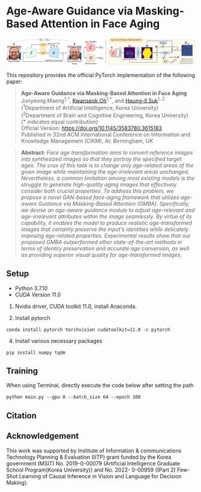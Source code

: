 # Age-Aware Guidance via Masking-Based Attention in Face Aging
![architecture](./framework.jpg)

This repository provides the official PyTorch implementation of the following paper:
> **Age-Aware Guidance via Masking-Based Attention in Face Aging**<br>
> Junyeong Maeng<sup>1,\*</sup>, [Kwanseok Oh](https://scholar.google.co.kr/citations?user=EMYHaHUAAAAJ&hl=ko)<sup>1,\*</sup>, and [Heung-Il Suk](https://scholar.google.co.kr/citations?user=dl_oZLwAAAAJ&hl=ko)<sup>1, 2</sup><br/>
> (<sup>1</sup>Department of Artificial Intelligence, Korea University) <br/>
> (<sup>2</sup>Department of Brain and Cognitive Engineering, Korea University) <br/>
> (* indicates equal contribution) <br/> 
> Official Version: https://doi.org/10.1145/3583780.3615183 <br/>
> Published in 32nd ACM International Conference on Information and Knowledge Management (CIKM), At: Birmingham, UK

> **Abstract:** *Face age transformation aims to convert reference images into synthesized images so that they portray the specified target ages. The crux of this task is to change only age-related areas of the given image while maintaining the age-irrelevant areas unchanged. Nevertheless, a common limitation among most existing models is the struggle to generate high-quality aging images that effectively consider both crucial properties. To address this problem, we propose a novel GAN-based face-aging framework that utilizes age-aware Guidance via Masking-Based Attention (GMBA). Specifically, we devise an age-aware guidance module to adjust age-relevant and age-irrelevant attributes within the image seamlessly. By virtue of its capability, it enables the model to produce realistic age-transformed images that certainly preserve the input's identities while delicately imposing age-related properties. Experimental results show that our proposed GMBA outperformed other state-of-the-art methods in terms of identity preservation and accurate age conversion, as well as providing superior visual quality for age-transformed images.*

## Setup

- Python 3.7.10
- CUDA Version 11.0

1. Nvidia driver, CUDA toolkit 11.0, install Anaconda.

2. Install pytorch
```
conda install pytorch torchvision cudatoolkit=11.0 -c pytorch
```

4. Install various necessary packages
```
pip install numpy tqdm
```

## Training

When using Terminal, directly execute the code below after setting the path


```
python main.py --gpu 0 --batch_size 64 --epoch 100
```
## Citation

## Acknowledgement
This work was supported by Institute of Information & communications Technology Planning & Evaluation (IITP) grant funded by
the Korea government (MSIT) No. 2019-0-00079 (Artificial Intelligence Graduate School Program(Korea University)) and No. 2022-
0-00959 ((Part 2) Few-Shot Learning of Causal Inference in Vision and Language for Decision Making).
